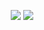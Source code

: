 <p align="center">
  <img src="https://github-readme-stats.vercel.app/api/top-langs/?username=icanrapefasterthaneminem&title_color=ffffff&text_color=daf7dc&bg_color=151515"/>
  <img src="https://github-readme-stats.vercel.app/api?username=icanrapefasterthaneminem&&show_icons=true&title_color=ffffff&icon_color=bb2acf&text_color=daf7dc&bg_color=151515"/>
</p>

